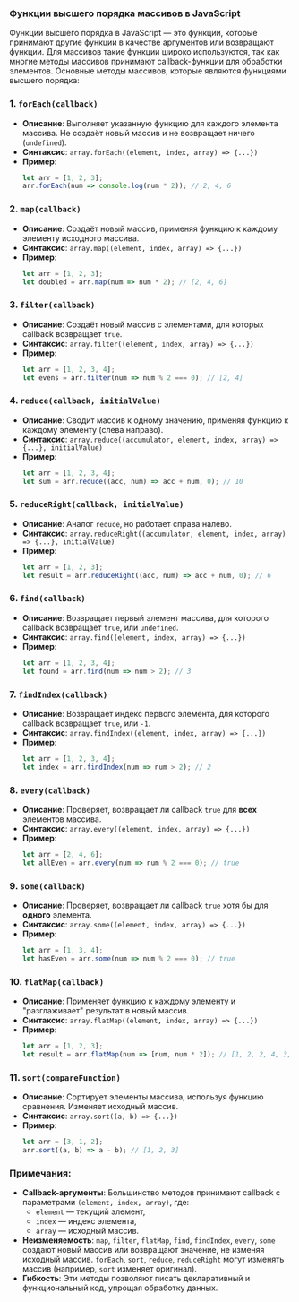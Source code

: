### Функции высшего порядка массивов в JavaScript

Функции высшего порядка в JavaScript — это функции, которые принимают другие функции в качестве аргументов или 
возвращают функции. Для массивов такие функции широко используются, так как многие методы массивов принимают 
callback-функции для обработки элементов. Основные методы массивов, которые являются функциями высшего порядка:

### 1. **`forEach(callback)`**
- **Описание**: Выполняет указанную функцию для каждого элемента массива. Не создаёт новый массив и не возвращает ничего (`undefined`).
- **Синтаксис**: `array.forEach((element, index, array) => {...})`
- **Пример**:
  ```javascript
  let arr = [1, 2, 3];
  arr.forEach(num => console.log(num * 2)); // 2, 4, 6
  ```

### 2. **`map(callback)`**
- **Описание**: Создаёт новый массив, применяя функцию к каждому элементу исходного массива.
- **Синтаксис**: `array.map((element, index, array) => {...})`
- **Пример**:
  ```javascript
  let arr = [1, 2, 3];
  let doubled = arr.map(num => num * 2); // [2, 4, 6]
  ```

### 3. **`filter(callback)`**
- **Описание**: Создаёт новый массив с элементами, для которых callback возвращает `true`.
- **Синтаксис**: `array.filter((element, index, array) => {...})`
- **Пример**:
  ```javascript
  let arr = [1, 2, 3, 4];
  let evens = arr.filter(num => num % 2 === 0); // [2, 4]
  ```

### 4. **`reduce(callback, initialValue)`**
- **Описание**: Сводит массив к одному значению, применяя функцию к каждому элементу (слева направо).
- **Синтаксис**: `array.reduce((accumulator, element, index, array) => {...}, initialValue)`
- **Пример**:
  ```javascript
  let arr = [1, 2, 3, 4];
  let sum = arr.reduce((acc, num) => acc + num, 0); // 10
  ```

### 5. **`reduceRight(callback, initialValue)`**
- **Описание**: Аналог `reduce`, но работает справа налево.
- **Синтаксис**: `array.reduceRight((accumulator, element, index, array) => {...}, initialValue)`
- **Пример**:
  ```javascript
  let arr = [1, 2, 3];
  let result = arr.reduceRight((acc, num) => acc + num, 0); // 6
  ```

### 6. **`find(callback)`**
- **Описание**: Возвращает первый элемент массива, для которого callback возвращает `true`, или `undefined`.
- **Синтаксис**: `array.find((element, index, array) => {...})`
- **Пример**:
  ```javascript
  let arr = [1, 2, 3, 4];
  let found = arr.find(num => num > 2); // 3
  ```

### 7. **`findIndex(callback)`**
- **Описание**: Возвращает индекс первого элемента, для которого callback возвращает `true`, или `-1`.
- **Синтаксис**: `array.findIndex((element, index, array) => {...})`
- **Пример**:
  ```javascript
  let arr = [1, 2, 3, 4];
  let index = arr.findIndex(num => num > 2); // 2
  ```

### 8. **`every(callback)`**
- **Описание**: Проверяет, возвращает ли callback `true` для **всех** элементов массива.
- **Синтаксис**: `array.every((element, index, array) => {...})`
- **Пример**:
  ```javascript
  let arr = [2, 4, 6];
  let allEven = arr.every(num => num % 2 === 0); // true
  ```

### 9. **`some(callback)`**
- **Описание**: Проверяет, возвращает ли callback `true` хотя бы для **одного** элемента.
- **Синтаксис**: `array.some((element, index, array) => {...})`
- **Пример**:
  ```javascript
  let arr = [1, 3, 4];
  let hasEven = arr.some(num => num % 2 === 0); // true
  ```

### 10. **`flatMap(callback)`**
- **Описание**: Применяет функцию к каждому элементу и "разглаживает" результат в новый массив.
- **Синтаксис**: `array.flatMap((element, index, array) => {...})`
- **Пример**:
  ```javascript
  let arr = [1, 2, 3];
  let result = arr.flatMap(num => [num, num * 2]); // [1, 2, 2, 4, 3, 6]
  ```

### 11. **`sort(compareFunction)`**
- **Описание**: Сортирует элементы массива, используя функцию сравнения. Изменяет исходный массив.
- **Синтаксис**: `array.sort((a, b) => {...})`
- **Пример**:
  ```javascript
  let arr = [3, 1, 2];
  arr.sort((a, b) => a - b); // [1, 2, 3]
  ```

### Примечания:
- **Callback-аргументы**: Большинство методов принимают callback с параметрами `(element, index, array)`, где:
  - `element` — текущий элемент,
  - `index` — индекс элемента,
  - `array` — исходный массив.
- **Неизменяемость**: `map`, `filter`, `flatMap`, `find`, `findIndex`, `every`, `some` создают новый массив или возвращают значение, не изменяя исходный массив. `forEach`, `sort`, `reduce`, `reduceRight` могут изменять массив (например, `sort` изменяет оригинал).
- **Гибкость**: Эти методы позволяют писать декларативный и функциональный код, упрощая обработку данных.